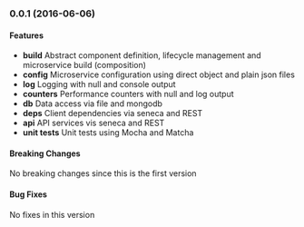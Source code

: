 <a name="0.0.1"></a>
### 0.0.1 (2016-06-06)

#### Features
* **build** Abstract component definition, lifecycle management and microservice build (composition)
* **config** Microservice configuration using direct object and plain json files
* **log** Logging with null and console output
* **counters** Performance counters with null and log output
* **db** Data access via file and mongodb
* **deps** Client dependencies via seneca and REST
* **api** API services vis seneca and REST
* **unit tests** Unit tests using Mocha and Matcha

#### Breaking Changes
No breaking changes since this is the first version

#### Bug Fixes
No fixes in this version

